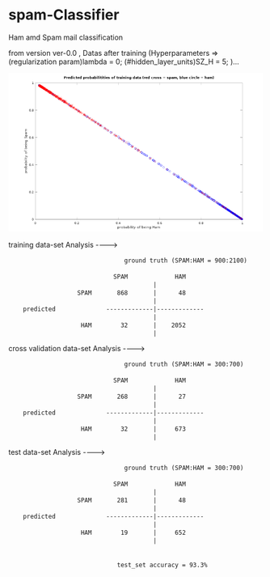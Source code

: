 # spam-Classifier
Ham amd Spam mail classification


from version ver-0.0 , 
Datas after training (Hyperparameters => (regularization param)lambda = 0; (#hidden_layer_units)SZ_H = 5; )...

![alt text](https://github.com/shashi-cs17/spam-Classifier/blob/ver-0.0/dataAnalysis_ver-0.0.png)


training data-set Analysis ---->

                                    ground truth (SPAM:HAM = 900:2100)
                             
                                 SPAM             HAM
                                            |
                       SPAM       868       |      48    
                                            |
        predicted              -------------|-------------
                                            |
                        HAM        32       |    2052
                                            |
                                            
cross validation data-set Analysis ---->

                                    ground truth (SPAM:HAM = 300:700)
                             
                                 SPAM             HAM
                                            |
                       SPAM       268       |      27    
                                            |
        predicted              -------------|-------------
                                            |
                        HAM        32       |     673
                                            |
                                            
                                            
test data-set Analysis ---->

                                    ground truth (SPAM:HAM = 300:700)
                             
                                 SPAM             HAM
                                            |
                       SPAM       281       |      48    
                                            |
        predicted              -------------|-------------
                                            |
                        HAM        19       |     652 
                                            |      
                                            
                                            
                                  test_set accuracy = 93.3%
                                            
                                            
                                            
                                            
                                            
                                            
                                            
